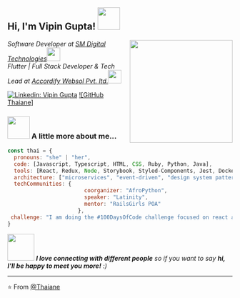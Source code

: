 <h2> Hi, I'm Vipin Gupta! <img src="https://media.giphy.com/media/mGcNjsfWAjY5AEZNw6/giphy.gif" width="50"></h2>
<img align='right' src="https://media.giphy.com/media/ieyl9zmCjO4b4t6qoY/giphy.gif" width="230">
<p><em>Software Developer at <a href="https://smdigitaltechnologies.com/">SM Digital Technologies</a><img src="https://media.giphy.com/media/WUlplcMpOCEmTGBtBW/giphy.gif" width="30" heigth="20"></br>Flutter | Full Stack Developer & Tech Lead at <a href="https://accordify.co.in/">Accordify Websol Pvt. ltd.</a><img src="https://media.giphy.com/media/WUlplcMpOCEmTGBtBW/giphy.gif" width="30"> 
</em></p>


[![Linkedin: Vipin Gupta](https://img.shields.io/badge/-VipinGupta-blue?style=flat-square&logo=Linkedin&logoColor=white&link=https://www.linkedin.com/in/vipin-gupta-sm/)](https://www.linkedin.com/in/vipin-gupta-sm/)
[![GitHub Thaiane]](https://github.com/Vipin-Gupta-SM)


### <img src="https://media.giphy.com/media/VgCDAzcKvsR6OM0uWg/giphy.gif" width="50"> A little more about me...  

```javascript
const thai = {
  pronouns: "she" | "her",
  code: [Javascript, Typescript, HTML, CSS, Ruby, Python, Java],
  tools: [React, Redux, Node, Storybook, Styled-Components, Jest, Docker],
  architecture: ["microservices", "event-driven", "design system pattern"],
  techCommunities: {
                        coorganizer: "AfroPython",
                        speaker: "Latinity",
                        mentor: "RailsGirls POA"
                      },
 challenge: "I am doing the #100DaysOfCode challenge focused on react and typescript"
}
```

<img src="https://media.giphy.com/media/LnQjpWaON8nhr21vNW/giphy.gif" width="60"> <em><b>I love connecting with different people</b> so if you want to say <b>hi, I'll be happy to meet you more!</b> :)</em>

---

⭐️ From [@Thaiane](https://github.com/Thaiane)
